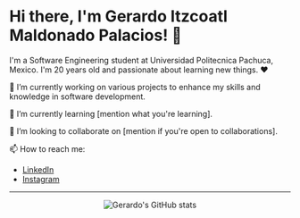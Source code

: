 # Hi there, I'm Gerardo Itzcoatl Maldonado Palacios! 👋

I'm a Software Engineering student at Universidad Politecnica Pachuca, Mexico. I'm 20 years old and passionate about learning new things. ❤️

🔭 I’m currently working on various projects to enhance my skills and knowledge in software development.

🌱 I’m currently learning [mention what you're learning].

👯 I’m looking to collaborate on [mention if you're open to collaborations].

📫 How to reach me:
   - [LinkedIn](https://www.linkedin.com/in/gerardo-itzcoatl-maldonado-palacios-b92975205/)
   - [Instagram](https://www.instagram.com/maldonadoitz/)

---

<div align="center">
  
  ![Gerardo's GitHub stats](https://github-readme-stats.vercel.app/api?username=itzcoatl397&show_icons=true&theme=radical)

</div>
